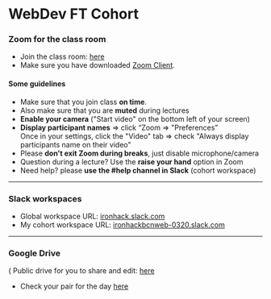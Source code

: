 # WebDev FT Cohort 

### Zoom for the class room

* Join the class room: [here](http://zoom.com)   
* Make sure you have downloaded [Zoom Client](https://zoom.us/download).

#### Some guidelines

* Make sure that you join class **on time**.  
* Also make sure that you are **muted** during lectures
* **Enable your camera** ("Start video" on the bottom left of your screen)
* **Display participant names**
  => click “Zoom => "Preferences”  
  Once in your settings, click the "Video" tab => check "Always display participants name on their video"
* Please **don't exit Zoom during breaks**, just disable microphone/camera
* Question during a lecture? Use the **raise your hand** option in Zoom
* Need help? please **use the #help channel in Slack** (cohort workspace)

  
---
   
   
### Slack workspaces

* Global workspace URL: [ironhack.slack.com](ironhack.slack.com)
* My cohort workspace URL: [ironhackbcnweb-0320.slack.com](ironhackbcnweb-0320.slack.com)
  
---
   
### Google Drive

( Public drive for you to share and edit: [here](http://zoom.com)  
* Check your pair for the day [here](https://docs.google.com/spreadsheets/d/1SZAabkq_F-quNwALLR7go7D6fdK8PNuXaK583EYpfSg/edit?usp=drive_web&ouid=116241501355369925679) 






